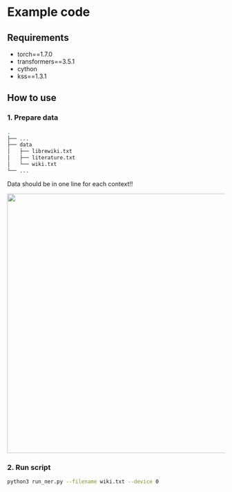 # Example code

## Requirements

- torch==1.7.0
- transformers==3.5.1
- cython
- kss==1.3.1

## How to use

### 1. Prepare data

```bash
.
├── ...
├── data
│   ├── librewiki.txt
│   ├── literature.txt
│   └── wiki.txt
└── ...
```

Data should be in one line for each context!!

<p float="left" align="left">
    <img width="600" src="https://user-images.githubusercontent.com/28896432/101527542-7c392500-39d1-11eb-8fac-a08296f67556.png" />  
</p>

### 2. Run script

```bash
python3 run_ner.py --filename wiki.txt --device 0
```
